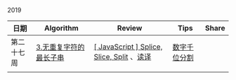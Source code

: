 

2019

| 日期 | Algorithm | Review | Tips | Share |
| --- | --- | --- | --- | --- |
| 第二十七周 | [3.无重复字符的最长子串](https://leetcode-cn.com/problems/longest-substring-without-repeating-characters/solution/wu-zhong-fu-zi-fu-de-zui-chang-zi-chuan-by-leetcod/)  | [\[ JavaScript \] Splice, Slice, Split](https://medium.com/@jeanpan/javascript-splice-slice-split-745b1c1c05d2) 、[读译](http://yikeshu.me/2019/07/07/split-slice-split-read/) | [数字千位分割](https://github.com/oneMoreTime1357/FE-utils-js/blob/master/utils/thousandNumSplit.js) | |
|  |  |  |  | |
